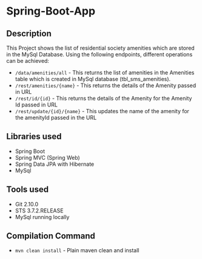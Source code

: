 # Spring-Boot-App

## Description
This Project shows the list of residential society amenities which are stored in the MySql Database. Using the following endpoints, different operations can be achieved:
- `/data/amenities/all` - This returns the list of amenities in the Amenities table which is created in MySql database (tbl_sms_amenities).
- `/rest/amenities/{name}` - This returns the details of the Amenity passed in URL
- `/rest/id/{id}` - This returns the details of the Amenity for the Amenity Id passed in URL
- `/rest/update/{id}/{name}` - This updates the name of the amenity for the amenityId passed in the URL

## Libraries used
- Spring Boot
- Spring MVC (Spring Web)
- Spring Data JPA with Hibernate
- MySql

## Tools used
- Git 2.10.0
- STS 3.7.2.RELEASE
- MySql running locally

## Compilation Command
- `mvn clean install` - Plain maven clean and install
